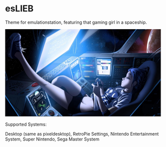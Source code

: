 # esLIEB
Theme for emulationstation, featuring that gaming girl in a spaceship.

![That gaming girl in a spaceship](art/originalgamegirl.png)

Supported Systems:

Desktop (same as pixeldesktop),
RetroPie Settings,
Nintendo Entertainment System,
Super Nintendo,
Sega Master System
